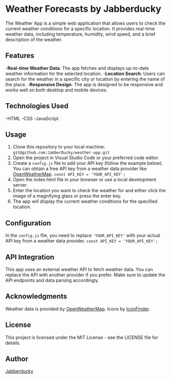 # Weather Forecasts by Jabberducky

The Weather App is a simple web application that allows users to check the current weather conditions for a specific location. It provides real-time weather data, including temperature, humidity, wind speed, and a brief description of the weather.

## Features
-**Real-time Weather Data**: The app fetches and displays up-to-date weather information for the selected location.
-**Location Search**: Users can search for the weather in a specific city or location by entering the name of the place.
-**Responsive Design**: The app is designed to be responsive and works well on both desktop and mobile devices.

## Technologies Used
-HTML
-CSS
-JavaScript

## Usage
1. Clone this repository to your local machine:
``` git@github.com:JabberDucky/weather-app.git ```
2. Open the project in Visual Studio Code or your preferred code editor.
3. Create a `config.js` file to add your API key (follow the example below). You can obtain a free API key from a weather data provider like [OpenWeatherMap](https://openweathermap.org/).
``` const API_KEY = 'YOUR_API_KEY'; ```
4. Open the index.html file in your browser or use a local development server.
5. Enter the location you want to check the weather for and either click the image of a magnifying glass or press the enter key.
6. The app will display the current weather conditions for the specified location.

## Configuration
In the `config.js` file, you need to replace `'YOUR_API_KEY'` with your actual API key from a weather data provider.
``` const API_KEY = 'YOUR_API_KEY'; ```

## API Integration
This app uses an external weather API to fetch weather data. You can replace the API with another provider if you prefer. Make sure to update the API endpoints and data parsing accordingly.

## Acknowledgments
Weather data is provided by [OpenWeatherMap](https://openweathermap.org/).
Icons by [IconFinder](https://www.iconfinder.com/).

## License
This project is licensed under the MIT License - see the LICENSE file for details.

## Author
[Jabberducky](https://github.com/JabberDucky)